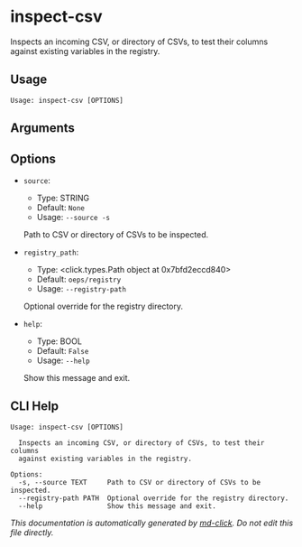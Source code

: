 
# inspect-csv

Inspects an incoming CSV, or directory of CSVs, to test their columns against existing variables in the registry.

## Usage

```
Usage: inspect-csv [OPTIONS]
```

## Arguments


## Options

* `source`:
    * Type: STRING
    * Default: `None`
    * Usage: `--source
-s`

    Path to CSV or directory of CSVs to be inspected.



* `registry_path`:
    * Type: <click.types.Path object at 0x7bfd2eccd840>
    * Default: `oeps/registry`
    * Usage: `--registry-path`

    Optional override for the registry directory.



* `help`:
    * Type: BOOL
    * Default: `False`
    * Usage: `--help`

    Show this message and exit.



## CLI Help

```
Usage: inspect-csv [OPTIONS]

  Inspects an incoming CSV, or directory of CSVs, to test their columns
  against existing variables in the registry.

Options:
  -s, --source TEXT     Path to CSV or directory of CSVs to be inspected.
  --registry-path PATH  Optional override for the registry directory.
  --help                Show this message and exit.
```


_This documentation is automatically generated by [md-click](https://github.com/RiveryIo/md-click). Do not edit this file directly._
